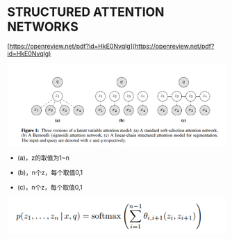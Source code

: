 
# STRUCTURED ATTENTION NETWORKS

[https://openreview.net/pdf?id=HkE0Nvqlg](https://openreview.net/pdf?id=HkE0Nvqlg)

![image1](./imgs/SAN_f1.bmp)

- (a)，z的取值为1~n

- (b)，n个z，每个取值0,1

- (c)，n个z，每个取值0,1


![image1](./imgs/SAN_eq1.bmp)
